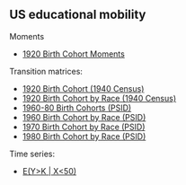 ## US educational mobility

Moments
- [1920 Birth Cohort Moments](./1920_moms)

Transition matrices:
- [1920 Birth Cohort (1940 Census)](./1920_tms)
- [1920 Birth Cohort by Race (1940 Census)](./1920_tms_race)
- [1960-80 Birth Cohorts (PSID)](./psid_tms)
- [1960 Birth Cohort by Race (PSID)](./1960psid_tms_race)
- [1970 Birth Cohort by Race (PSID)](./1970psid_tms_race)
- [1980 Birth Cohort by Race (PSID)](./1980psid_tms_race)

Time series:
- [E(Y>K | X<50)](./ts_mus)